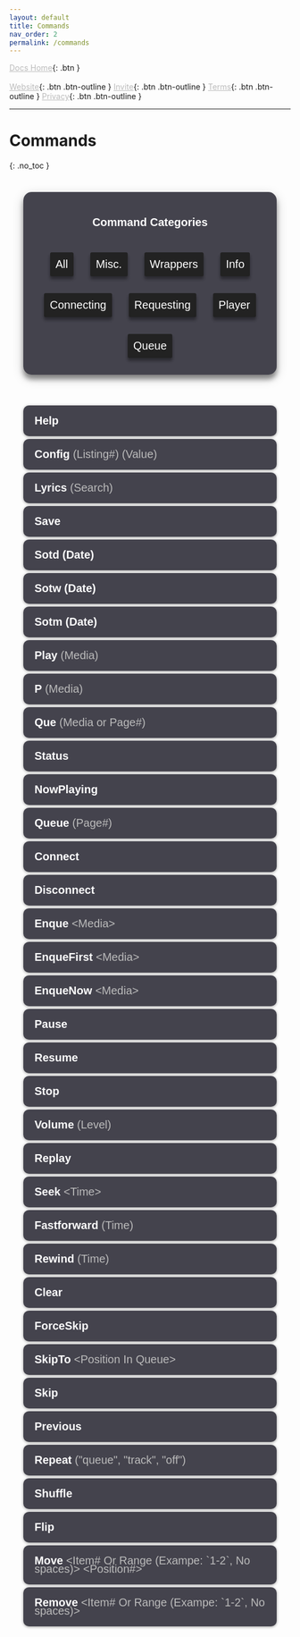 ```yaml
---
layout: default
title: Commands
nav_order: 2
permalink: /commands
---
```


<span class="fs-5">[Docs Home](https://docs.pulsebot.gg){: .btn }</span><br><br>
<span class="fs-4">[Website](https://pulsebot.gg){: .btn .btn-outline }</span>
<span class="fs-4">[Invite](https://pulsebot.gg/invite){: .btn .btn-outline }</span>
<span class="fs-4">[Terms](https://pulsebot.gg/terms){: .btn .btn-outline }</span>
<span class="fs-4">[Privacy](https://pulsebot.gg/privacy){: .btn .btn-outline }</span>

---

# Commands
{: .no_toc }

<div class="menu">
  <span class="selectionsBoarder">
    <h4 class="sectionsTitle">Command Categories</h4>
    <div class="selectionsEdge">
      <div class="selections">
        <div id="all" class="selection" onClick='setSelection("all");' style="cursor: pointer;">
          All
        </div>
        <div id="other" class="selection" onClick='setSelection("other");' style="cursor: pointer;">
          Misc.
        </div>
        <div id="wrapper" class="selection" onClick='setSelection("wrapper");' style="cursor: pointer;">
          Wrappers
        </div>
        <div id="info" class="selection" onClick='setSelection("info");' style="cursor: pointer;">
          Info
        </div>
        <div id="connecting" class="selection" onClick='setSelection("connecting");' style="cursor: pointer;">
          Connecting
        </div>
        <div id="requesting" class="selection" onClick='setSelection("requesting");' style="cursor: pointer;">
          Requesting
        </div>
        <div id="player" class="selection" onClick='setSelection("player");' style="cursor: pointer;">
          Player
        </div>
        <div id="queue" class="selection" onClick='setSelection("queue");' style="cursor: pointer;">
          Queue
        </div>
      </div>
    </div>
  </span>

  <div class="options">
    <div class="option other">
      <div class="optiontitle">
        <b>Help</b>
      </div>
      <div class="optioncontent">
        Returns a help message with useful links and suggestions.
      </div>
    </div>
    <div class="option other">
      <div class="optiontitle">
        <b>Config</b> <a>(Listing#) (Value)</a>
      </div>
      <div class="optioncontent">
        Command that configures how the bot will interact with the server.
        <br>
        <br>Permission: <c>MANAGE_SERVER</c>
        <br>Aliases: <a>Configuration, Settings, Conf, Con</a>
      </div>
    </div>
    <div class="option other">
      <div class="optiontitle">
        <b>Lyrics</b> <a>(Search)</a>
      </div>
      <div class="optioncontent">
        Links to the lyrics of the playing track or requested search.
        <br>
        <br>Aliases: <a>Lyric, Lyr, Ly</a>
      </div>
    </div>
    <div class="option other">
      <div class="optiontitle">
        <b>Save</b>
      </div>
      <div class="optioncontent">
        Private messages you the details of the current song, including the timestamp at which you requested it at.
        <br>
        <br>Aliases: <a>Grab, Get</a>
      </div>
    </div>
    <div class="option other">
      <div class="optiontitle">
        <b>Sotd (Date)</b>
      </div>
      <div class="optioncontent">
        Displays the song of the day! If the request is made before 12PM EST, this will return the sotd of the day before. 
        <br>
        <br><d>To view more information about the SOTD feature, the Date or Time Frame argument, or Koodos in general, check out the Koodos section on the Integrations page!</d>
      </div>
    </div>
    <div class="option other">
      <div class="optiontitle">
        <b>Sotw (Date)</b>
      </div>
      <div class="optioncontent">
        Displays the songs of the past week! If the request is made before 12PM EST and includes the current date, this will return the sotd of the day before as the latest song. 
        <br>
        <br><d>To view more information about the SOTD feature, the Date or Time Frame argument, or Koodos in general, check out the Koodos section on the Integrations page!</d>
      </div>
    </div>
    <div class="option other">
      <div class="optiontitle">
        <b>Sotm (Date)</b>
      </div>
      <div class="optioncontent">
        Displays the songs of the past month! If the request is made before 12PM EST and includes the current date, this will return the sotd of the day before as the latest song. 
        <br>
        <br><d>To view more information about the SOTD feature, the Date or Time Frame argument, or Koodos in general, check out the Koodos section on the Integrations page!</d>
      </div>
    </div>
    <div class="option wrapper">
      <div class="optiontitle">
        <b>Play</b> <a>(Media)</a>
      </div>
      <div class="optioncontent">
        As a wrapper command, this command acts as an alias to the commands listed below, and determines which command to execute based off of arguments provided, and the bot's current activity. For more info on playing media, please read the "Playing Media" section on the <a href="https://docs.pulsebot.gg/#getting-started">About</a> page.
        <br>
        <br>Executes: <a>Resume, Enque</a>
      </div>
    </div>
    <div class="option wrapper">
      <div class="optiontitle">
        <b>P</b> <a>(Media)</a>
      </div>
      <div class="optioncontent">
        As a wrapper command, this command acts as an alias to the commands listed below, and determines which command to execute based off of arguments provided, and the bot's current activity. For more info, please read the "Playing Media" section on the <a href="https://docs.pulsebot.gg/#getting-started">About</a> page.
        <br>
        <br>Executes: <a>Pause, Resume, Enque</a>
      </div>
    </div>
    <div class="option wrapper">
      <div class="optiontitle">
        <b>Que</b> <a>(Media or Page#)</a>
      </div>
      <div class="optioncontent">
        As a wrapper command, this command acts as an alias to the commands listed below, and determines which command to execute based off of arguments provided, and the bot's current activity. For more info, please read the "Playing Media" section on the <a href="https://docs.pulsebot.gg/#getting-started">About</a> page.
        <br>
        <br>Aliases: <a>Q</a>
        <br>Executes: <a>Queue, Enque</a>
      </div>
    </div>
    <div class="option info">
      <div class="optiontitle">
        <b>Status</b>
      </div>
      <div class="optioncontent">
        Returns a timings report of the bot’s connection to Discord services, as well as some useful suggestions and links.
        <br>
        <br>Aliases: <a>Connection, Latency, Stat, Ping, Lag</a>
      </div>
    </div>
    <div class="option info">
      <div class="optiontitle">
        <b>NowPlaying</b>
      </div>
      <div class="optioncontent">
        Returns a formatted and detailed message of the currently playing track and current player status.
        <br>
        <br>Aliases: <a>Timestamp, Stamp, Song, Info, Time, Np</a>
      </div>
    </div>
    <div class="option info">
      <div class="optiontitle">
        <b>Queue</b> <a>(Page#)</a>
      </div>
      <div class="optioncontent">
        Returns a formatted message of the next tracks in the queue. There may be multiple pages.
        <br>
        <br>Applicable Wrapper Commands: <a>Que, Q</a>
      </div>
    </div>
    <div class="option connecting">
      <div class="optiontitle">
        <b>Connect</b>
      </div>
      <div class="optioncontent">
        Connects the bot to your channel. The bot will not leave others if DJ restriction is enabled, unless the requester is a DJ.
        <br>
        <br><d>This command can be DJ restricted.</d>
        <br>Aliases: <a>Join</a>
      </div>
    </div>
    <div class="option connecting">
      <div class="optiontitle">
        <b>Disconnect</b>
      </div>
      <div class="optioncontent">
        Disconnects the bot from your server. The bot will not leave others if DJ restriction is enabled, unless the requester is a DJ.
        <br>
        <br><d>This command can be DJ restricted.</d>
        <br>Aliases: <a>Leave, Quit, Dis, Dc</a>
      </div>
    </div>
    <div class="option requesting">
      <div class="optiontitle">
        <b>Enque</b> <a>&lt;Media&gt;</a>
      </div>
      <div class="optioncontent">
        Enques the searched or linked media at the end of the queue. If no media is specified, the bot will attempt to use the requester's Spotify rich presence. For more info, please read the "Playing Media" section on the <a href="https://docs.pulsebot.gg/#getting-started">About</a> page.
        <br>
        <br>Aliases: <a>Enque, En, Eq</a>
        <br>Applicable Wrapper Commands: <a>Play, P, Que, Q</a>
      </div>
    </div>
    <div class="option requesting">
      <div class="optiontitle">
        <b>EnqueFirst</b> <a>&lt;Media&gt;</a>
      </div>
      <div class="optioncontent">
        Enques the searched or linked media at the start of the queue. If no media is specified, the bot will attempt to use the requester's Spotify rich presence. For more info, please read the "Playing Media" section on the <a href="https://docs.pulsebot.gg/#getting-started">About</a> page.
        <br>
        <br><d>This command can be DJ restricted.</d>
        <br>Aliases: <a>EnqueFirst, Enf, Eqf, Pf</a>
      </div>
    </div>
    <div class="option requesting">
      <div class="optiontitle">
        <b>EnqueNow</b> <a>&lt;Media&gt;</a>
      </div>
      <div class="optioncontent">
        Enques the searched or linked media immediately, and adds any additional items at the start of the queue. If no media is specified, the bot will attempt to use the requester's Spotify rich presence. For more info, please read the "Playing Media" section on the <a href="https://docs.pulsebot.gg/#getting-started">About</a> page.
        <br>
        <br><d>This command can be DJ restricted.</d>
        <br>Aliases: <a>EnqueNow, Enn, Eqn, Pn</a>
      </div>
    </div>
    <div class="option player">
      <div class="optiontitle">
        <b>Pause</b>
      </div>
      <div class="optioncontent">
        Pauses playing media.
        <br>
        <br><d>This command can be DJ restricted.</d>
        <br>Aliases: <a>Pse, Ps</a>
        <br>Applicable Wrapper Commands: <a>P</a>
      </div>
    </div>
    <div class="option player">
      <div class="optiontitle">
        <b>Resume</b>
      </div>
      <div class="optioncontent">
        Resumes paused media.
        <br>
        <br><d>This command can be DJ restricted.</d>
        <br>Aliases: <a>Pse, Ps</a>
        <br>Applicable Wrapper Commands: <a>Play, P</a>
      </div>
    </div>
    <div class="option player">
      <div class="optiontitle">
        <b>Stop</b>
      </div>
      <div class="optioncontent">
        Stops currently playing media, and clears the previous and future queues.
        <br>
        <br><d>This command can be DJ restricted.</d>
        <br>Aliases: <a>Stp</a>
      </div>
    </div>
    <div class="option player">
      <div class="optiontitle">
        <b>Volume</b> <a>(Level)</a>
      </div>
      <div class="optioncontent">
        Returns the current volume, or sets the volume to the specified level.
        <br>
        <br><d>This command can be DJ restricted.</d>
        <br>Aliases: <a>Vol, V</a>
      </div>
    </div>
    <div class="option player">
      <div class="optiontitle">
        <b>Replay</b>
      </div>
      <div class="optioncontent">
        Restarts the currently playing track.
        <br>
        <br><d>This command can be DJ restricted.</d>
        <br>Aliases: <a>Restart, Re</a>
      </div>
    </div>
    <div class="option player">
      <div class="optiontitle">
        <b>Seek</b> <a>&lt;Time&gt;</a>
      </div>
      <div class="optioncontent">
        Seeks to the specified time in the song.
        <br>
        <br><d>This command can be DJ restricted.</d>
        <br>Aliases: <a>S</a>
      </div>
    </div>
    <div class="option player">
      <div class="optiontitle">
        <b>Fastforward</b> <a>(Time)</a>
      </div>
      <div class="optioncontent">
        Fastforwards the song by 10 seconds, or by the time specified.
        <br>
        <br><d>This command can be DJ restricted.</d>
        <br>Aliases: <a>Ff</a>
      </div>
    </div>
    <div class="option player">
      <div class="optiontitle">
        <b>Rewind</b> <a>(Time)</a>
      </div>
      <div class="optioncontent">
        Rewinds the song by 10 seconds, or by the time specified.
        <br>
        <br><d>This command can be DJ restricted.</d>
        <br>Aliases: <a>Rw</a>
      </div>
    </div>
    <div class="option queue">
      <div class="optiontitle">
        <b>Clear</b>
      </div>
      <div class="optioncontent">
        Clears the future queue.
        <br>
        <br><d>This command can be DJ restricted.</d>
        <br>Aliases: <a>Empty, Cl</a>
      </div>
    </div>
    <div class="option queue">
      <div class="optiontitle">
        <b>ForceSkip</b>
      </div>
      <div class="optioncontent">
        Forcibly skips to the next track.
        <br>
        <br><d>This command can be DJ restricted.</d>
        <br>Aliases: <a>ForceNext, Fs, Fn</a>
      </div>
    </div>
    <div class="option queue">
      <div class="optiontitle">
        <b>SkipTo</b> <a>&lt;Position In Queue&gt;</a>
      </div>
      <div class="optioncontent">
        Skips to a position in the queue.
        <br>
        <br><d>This command can be DJ restricted.</d>
        <br>Aliases: <a>GoTo, St, Gt</a>
      </div>
    </div>
    <div class="option queue">
      <div class="optiontitle">
        <b>Skip</b>
      </div>
      <div class="optioncontent">
        Adds a vote to skip to the next track.
        <br>
        <br>Aliases: <a>Next, N</a>
      </div>
    </div>
    <div class="option queue">
      <div class="optiontitle">
        <b>Previous</b>
      </div>
      <div class="optioncontent">
        Moves back to the previous played track in the current session.
        <br>
        <br><d>This command can be DJ restricted.</d>
        <br>Aliases: <a>Prev, Last, Back, Pr</a>
      </div>
    </div>
    <div class="option queue">
      <div class="optiontitle">
        <b>Repeat</b> <a>("queue", "track", "off")</a>
      </div>
      <div class="optioncontent">
        Toggles repeating of tracks from Off->Track->Queue->Off respectively repeating.
        <br>
        <br><d>This command can be DJ restricted.</d>
        <br>Aliases: <a>Loop, L</a>
        <br>Queue Argument Aliases: <a>Playlist, List, Que, Q</a>
        <br>Track Argument Aliases: <a>Song, S, T</a>
        <br>Off Argument Aliases: <a>Stop, O</a>
      </div>
    </div>
    <div class="option queue">
      <div class="optiontitle">
        <b>Shuffle</b>
      </div>
      <div class="optioncontent">
        Shuffles the future queue.
        <br>
        <br><d>This command can be DJ restricted.</d>
        <br>Aliases: <a>Shuf, Mix, Sh</a>
      </div>
    </div>
    <div class="option queue">
      <div class="optiontitle">
        <b>Flip</b>
      </div>
      <div class="optioncontent">
        Flips the future queue.
        <br>
        <br><d>This command can be DJ restricted.</d>
        <br>Aliases: <a>Flop, Fl</a>
      </div>
    </div>
    <div class="option queue">
      <div class="optiontitle">
        <b>Move</b> <a>&lt;Item# Or Range (Exampe: `1-2`, No spaces)&gt; &lt;Position#&gt;</a>
      </div>
      <div class="optioncontent">
        Moves an item in the future queue from one position to another.
        <br>
        <br><d>This command can be DJ restricted.</d>
        <br>Aliases: <a>M</a>
      </div>
    </div>
    <div class="option queue">
      <div class="optiontitle">
        <b>Remove</b> <a>&lt;Item# Or Range (Exampe: `1-2`, No spaces)&gt;</a>
      </div>
      <div class="optioncontent">
        Removes an item from the future queue.
        <br>
        <br><d>This command can be DJ restricted.</d>
        <br>Aliases: <a>Rem, R</a>
      </div>
    </div>
  </div>
</div>

<style>

/*body {
  color: #fff;
  background-color: #38383b;
  font-family: Arial;
  font-size: 20px;
}*/

.menu {
  color: #fff;
  font-size: 20px;
  display: flex;
  font-family: Arial;
  font-size: 20px;
}
.sectionsTtitle {
  margin: 5px;
}
.selectionsBoarder {
  display: block;
  float: left;
  margin: 25px;
  width: 27%;
  height: fit-content;
  padding: 15px;
  border-radius: 15px;
  background-color: #44434d;
  text-align: center;
  box-shadow: 0 8px 8px 0 rgba(0, 0, 0, 0.4), 0 6px 20px 0 rgba(0, 0, 0, 0.2);
}
.selectionsEdge {
  width: 100%;
  display: flex;
}
.selections {
  width: 100%;
  display: block;
}
.selection {
  display: block;
  margin: 5px 0px;
  padding: 10px;
  border-radius: 3px;
  color: #fff;
  background-color: #222;
  box-shadow: 0 5px 5px 0 rgba(0, 0, 0, 0.2), 0 5px 5px 0 rgba(0, 0, 0, 0.2);
  transition: ease-in-out 0.2s;
}
.activeSelection, .selection:hover {
  background-color: #000;
  box-shadow: 0px 0px 0px black;
}
.options {
  float: left;
  display: block;
  margin: 25px;
  width: 73%
}
.option {
  overflow: hidden;
  text-align: left;
  width: 100%;
  margin: 5px 0px;
  border-radius: 10px;
  color: #fff;
  background-color: #44434d;
  box-shadow: 0 1px 5px 0 rgba(0, 0, 0, 0.2), 0 1px 5px 0 rgba(0, 0, 0, 0.2);
  transition: ease-in-out 0.2s;
}
.optionactive, .option:hover {
  background-color: #000;
  box-shadow: 0px 0px 0px black;
}
.optiontitle {
  padding: 20px;
  text-align: left;
  cursor: pointer;
  line-height: 15px;
}
.optioncontent {
  padding: 20px;
  display: none;
  cursor: default;
  overflow: hidden;
  line-height: 30px;
}
a {
  color: #bbb;
}
c {
  color: #faa;
  font-weight: normal;
  font-family: Courier New;
}
d {
  color: #ffa;
  font-weight: normal;
}

/*@media only screen and (max-width: 1050px) {*/
  .menu {
    flex-direction: column;
    width: auto;
  }
  .selectionsBoarder {
    display: block;
    width: auto;
  }
  .selections {
    display: inline-flex;
    width: auto;
    flex-wrap: wrap;
    justify-content: center
  }
  .selection {
    width: auto;
    margin: 15px;
  }
  .options {
    width: auto;
  }
/*}*/
</style>

<script>
function onlyEnableCategories(ids) {
  var cats = document.getElementsByClassName("option");
  for(i = 0; i < cats.length; i++) {
    cats[i].style.display = "none";
  }
  for(i = 0; i < ids.length; i++) {
    var elms = document.getElementsByClassName(ids[i]);
    for (n = 0; n < elms.length; n++) {
      elms[n].style.display = "block";
    }
  }
}

var titles = document.getElementsByClassName("optiontitle");
for (i = 0; i < titles.length; i++) {
  titles[i].addEventListener("click", function() {
    this.parentElement.classList.toggle("optionactive");
    var content = this.nextElementSibling;
    if (content.style.display === "block") {
      content.style.display = "none";
    } else {
      content.style.display = "block";
    }
  });
}
var activeSelection = "";
function setSelection(selection) {
  if (activeSelection === selection) {
    return;
  }
  
  activeSelection = selection;
  
  var sels = document.getElementsByClassName("selection");
  for(i = 0; i < sels.length; i++) {
    sels[i].classList.remove("activeSelection");
  }
  document.getElementById(selection).classList.add("activeSelection");
  var toShow = ["other", "info", "connecting", "requesting",  "player", "queue", "wrapper"];
  if (selection !== "all") {
    toShow = [selection];
  }
  onlyEnableCategories(toShow);
}

setSelection("all");
</script>
